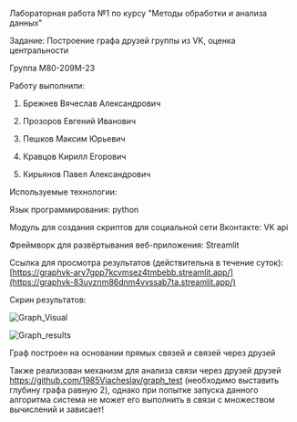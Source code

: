 Лабораторная работа №1 по курсу "Методы обработки и анализа данных"

Задание: Построение графа друзей группы из VK, оценка центральности

Группа М80-209М-23

  Работу выполнили:

  1. Брежнев Вячеслав Александрович

  2. Прозоров Евгений Иванович

  3. Пешков Максим Юрьевич

  4. Кравцов Кирилл Егорович

  5. Кирьянов Павел Александрович


Используемые технологии:

Язык программирования: python

Модуль для создания скриптов для социальной сети Вконтакте: VK api

Фреймворк для развёртывания веб-приложения: Streamlit 

Ссылка для просмотра результатов (действительна в течение суток): [https://graphvk-arv7gpp7kcvmsez4tmbebb.streamlit.app/](https://graphvk-83uyznm86dnm4vvssab7ta.streamlit.app/)

Скрин результатов:

![Graph_Visual](https://github.com/user-attachments/assets/44d4e45b-5a5b-4fd8-9e8f-a410a01ad336)

![Graph_results](https://github.com/user-attachments/assets/5bad000a-6623-4fc1-a9c6-23734f8e3409)

Граф построен на основании прямых связей и связей через друзей

Также реализован механизм для анализа связи через друзей друзей https://github.com/1985Viacheslav/graph_test (необходимо выставить глубину графа равную 2), однако при попытке запуска данного алгоритма система не может его выполнить в связи с множеством вычислений и зависает!

